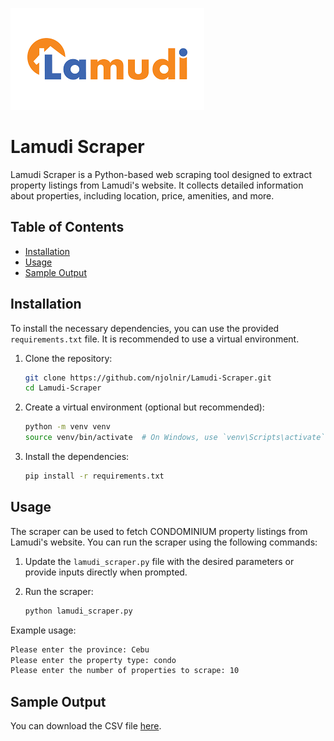 ![Lamudi Logo](lamudi_logo.png)

# Lamudi Scraper

Lamudi Scraper is a Python-based web scraping tool designed to extract property listings from Lamudi's website. It collects detailed information about properties, including location, price, amenities, and more.

## Table of Contents

- [Installation](#installation)
- [Usage](#usage)
- [Sample Output](#sample-output)

## Installation

To install the necessary dependencies, you can use the provided `requirements.txt` file. It is recommended to use a virtual environment.

1. Clone the repository:
    ```sh
    git clone https://github.com/njolnir/Lamudi-Scraper.git
    cd Lamudi-Scraper
    ```

2. Create a virtual environment (optional but recommended):
    ```sh
    python -m venv venv
    source venv/bin/activate  # On Windows, use `venv\Scripts\activate`
    ```

3. Install the dependencies:
    ```sh
    pip install -r requirements.txt
    ```

## Usage

The scraper can be used to fetch CONDOMINIUM property listings from Lamudi's website. You can run the scraper using the following commands:

1. Update the `lamudi_scraper.py` file with the desired parameters or provide inputs directly when prompted.

2. Run the scraper:
    ```sh
    python lamudi_scraper.py
    ```

Example usage:
```sh
Please enter the province: Cebu
Please enter the property type: condo
Please enter the number of properties to scrape: 10
```

## Sample Output

You can download the CSV file [here](https://raw.githubusercontent.com/njolnir/lamudiscraper/main/data/scraped/full/cavite_condo.csv).

